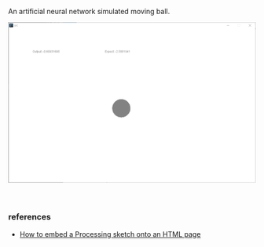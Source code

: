 An artificial neural network simulated moving ball.

![](assets/00.png)<br>
<br>
<br>

### references

- [How to embed a Processing sketch onto an HTML page](https://cs.nyu.edu/~kapp/cs101/processing_on_the_web/)
